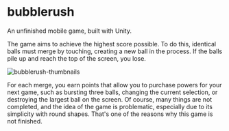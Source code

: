 # bubblerush
An unfinished mobile game, built with Unity.

The game aims to achieve the highest score possible. To do this, identical balls must merge by touching, creating a new ball in the process. If the balls pile up and reach the top of the screen, you lose.

![bubblerush-thumbnails](https://github.com/Bforis/bubblerush/assets/34284864/1ade3cdb-e54a-4270-821c-924afbdc1918)

For each merge, you earn points that allow you to purchase powers for your next game, such as bursting three balls, changing the current selection, or destroying the largest ball on the screen.
Of course, many things are not completed, and the idea of the game is problematic, especially due to its simplicity with round shapes. That's one of the reasons why this game is not finished.
